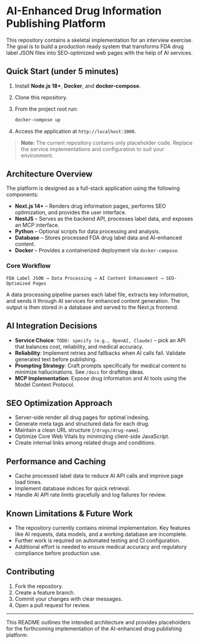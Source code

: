 # AI-Enhanced Drug Information Publishing Platform

This repository contains a skeletal implementation for an interview exercise. The goal is to build a production ready system that transforms FDA drug label JSON files into SEO-optimized web pages with the help of AI services.

## Quick Start (under 5 minutes)

1. Install **Node.js 18+**, **Docker**, and **docker-compose**.
2. Clone this repository.
3. From the project root run:

   ```bash
   docker-compose up
   ```

4. Access the application at `http://localhost:3000`.

> **Note**: The current repository contains only placeholder code. Replace the service implementations and configuration to suit your environment.

## Architecture Overview

The platform is designed as a full-stack application using the following components:

- **Next.js 14+** – Renders drug information pages, performs SEO optimization, and provides the user interface.
- **NestJS** – Serves as the backend API, processes label data, and exposes an MCP interface.
- **Python** – Optional scripts for data processing and analysis.
- **Database** – Stores processed FDA drug label data and AI-enhanced content.
- **Docker** – Provides a containerized deployment via `docker-compose`.

### Core Workflow

```
FDA Label JSON → Data Processing → AI Content Enhancement → SEO-Optimized Pages
```

A data processing pipeline parses each label file, extracts key information, and sends it through AI services for enhanced content generation. The output is then stored in a database and served to the Next.js frontend.

## AI Integration Decisions

- **Service Choice**: `TODO: specify (e.g., OpenAI, Claude)` – pick an API that balances cost, reliability, and medical accuracy.
- **Reliability**: Implement retries and fallbacks when AI calls fail. Validate generated text before publishing.
- **Prompting Strategy**: Craft prompts specifically for medical content to minimize hallucinations. See `/docs` for drafting ideas.
- **MCP Implementation**: Expose drug information and AI tools using the Model Context Protocol.

## SEO Optimization Approach

- Server-side render all drug pages for optimal indexing.
- Generate meta tags and structured data for each drug.
- Maintain a clean URL structure (`/drugs/drug-name`).
- Optimize Core Web Vitals by minimizing client-side JavaScript.
- Create internal links among related drugs and conditions.

## Performance and Caching

- Cache processed label data to reduce AI API calls and improve page load times.
- Implement database indices for quick retrieval.
- Handle AI API rate limits gracefully and log failures for review.

## Known Limitations & Future Work

- The repository currently contains minimal implementation. Key features like AI requests, data models, and a working database are incomplete.
- Further work is required on automated testing and CI configuration.
- Additional effort is needed to ensure medical accuracy and regulatory compliance before production use.

## Contributing

1. Fork the repository.
2. Create a feature branch.
3. Commit your changes with clear messages.
4. Open a pull request for review.

---

This README outlines the intended architecture and provides placeholders for the forthcoming implementation of the AI-enhanced drug publishing platform.

